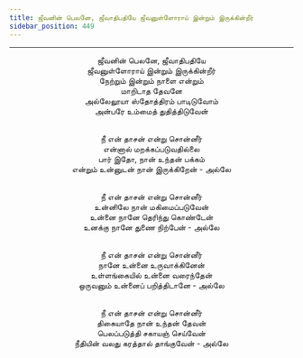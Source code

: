 ```yaml
---
title: ஜீவனின் பெலனே, ஜீவாதிபதியே ஜீவனுள்ளோராய் இன்றும் இருக்கின்றீர்
sidebar_position: 449
---
```


---
<center>
ஜீவனின் பெலனே, ஜீவாதிபதியே<br/>
ஜீவனுள்ளோராய் இன்றும் இருக்கின்றீர்<br/>
நேற்றும் இன்றும் நாளை என்றும்<br/>
மாறிடாத தேவனே<br/>
அல்லேலூயா ஸ்தோத்திரம் பாடிடுவோம்<br/>
அன்பரே உம்மைத் துதித்திடுவேன்<br/><br/>

நீ என் தாசன் என்று சொன்னீர்<br/>
என்னால் மறக்கப்படுவதில்லை<br/>
பார் இதோ, நான் உந்தன் பக்கம்<br/>
என்றும் உன்னுடன் நான் இருக்கிறேன்    - அல்லே<br/><br/>

நீ என் தாசன் என்று சொன்னீர்<br/>
உன்னிலே நான் மகிமைப்படுவேன்<br/>
உன்னை நானே தெரிந்து கொண்டேன்<br/>
உனக்கு நானே துணை நிற்பேன்        - அல்லே<br/><br/>

நீ என் தாசன் என்று சொன்னீர்<br/>
நானே உன்னை உருவாக்கினேன்<br/>
உள்ளங்கையில் உன்னை வரைந்தேன்<br/>
ஒருவனும் உன்னைப் பறித்திடானே        - அல்லே<br/><br/>

நீ என் தாசன் என்று சொன்னீர்<br/>
திகையாதே நான் உந்தன் தேவன்<br/>
பெலப்படுத்தி சகாயஞ் செய்வேன்<br/>
நீதியின் வலது கரத்தால் தாங்குவேன்    - அல்லே
</center>